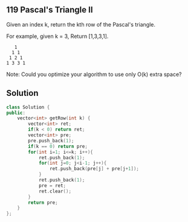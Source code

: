 ## 119	Pascal's Triangle II

Given an index k, return the kth row of the Pascal's triangle.

For example, given k = 3,
Return [1,3,3,1].
```
   1
  1 1
 1 2 1
1 3 3 1
```
Note:
Could you optimize your algorithm to use only O(k) extra space?

## Solution

```C++
class Solution {
public:
    vector<int> getRow(int k) {
    	vector<int> ret;
    	if(k < 0) return ret;
    	vector<int> pre;
    	pre.push_back(1);
    	if(k == 0) return pre;
    	for(int i=1; i<=k; i++){
    		ret.push_back(1);
    		for(int j=0; j<i-1; j++){
    			ret.push_back(pre[j] + pre[j+1]);
    		}
    		ret.push_back(1);
    		pre = ret;
    		ret.clear();
    	}
    	return pre;
    }
};
```